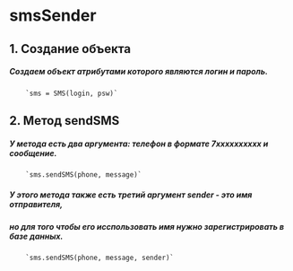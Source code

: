 # smsSender

## 1. Создание объекта
#####   Создаем объект атрибутами которого являются логин и пароль.
        `sms = SMS(login, psw)`
        
## 2. Метод sendSMS
#####   У метода есть два аргумента: телефон в формате 7xxxxxxxxxx и сообщение.
        `sms.sendSMS(phone, message)`
        
#####   У этого метода также есть третий аргумент sender - это имя отправителя, 
#####   но для того чтобы его исспользовать имя нужно зарегистрировать в базе данных. 
        `sms.sendSMS(phone, message, sender)`